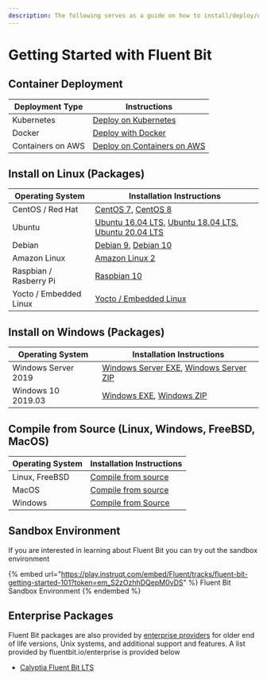 ```yaml
---
description: The following serves as a guide on how to install/deploy/upgrade Fluent Bit
---
```


# Getting Started with Fluent Bit

## Container Deployment

| Deployment Type   | Instructions                                       |
| ----------------- | -------------------------------------------------- |
| Kubernetes        | [Deploy on Kubernetes](kubernetes.md#installation) |
| Docker            | [Deploy with Docker](docker.md)                    |
| Containers on AWS | [Deploy on Containers on AWS](aws-container.md)    |

## Install on Linux (Packages)

| Operating System       | Installation Instructions                                                                                                                                                                               |
| ---------------------- | ------------------------------------------------------------------------------------------------------------------------------------------------------------------------------------------------------- |
| CentOS / Red Hat       | [CentOS 7](linux/redhat-centos.md#install-on-redhat-centos), [CentOS 8](linux/redhat-centos.md#install-on-redhat-centos)                                                                                |
| Ubuntu                 | [Ubuntu 16.04 LTS](linux/ubuntu.md#ubuntu-16-04-lts-xenial-xerus), [Ubuntu 18.04 LTS](linux/ubuntu.md#ubuntu-18-04-lts-bionic-beaver), [Ubuntu 20.04 LTS](linux/ubuntu.md#ubuntu-20-04-lts-focal-fossa) |
| Debian                 | [Debian 9](linux/debian.md#debian-9-stretch), [Debian 10](linux/debian.md#debian-10-buster)                                                                                                             |
| Amazon Linux           | [Amazon Linux 2](linux/amazon-linux.md#install-on-amazon-linux-2)                                                                                                                                       |
| Raspbian / Rasberry Pi | [Raspbian 10](linux/raspbian-raspberry-pi.md#raspbian-10-buster)                                                                                                                                        |
| Yocto / Embedded Linux | [Yocto / Embedded Linux](yocto-embedded-linux.md#fluent-bit-and-other-architectures)                                                                                                                    |

## Install on Windows (Packages)

| Operating System    | Installation Instructions                                                                                                    |
| ------------------- | ---------------------------------------------------------------------------------------------------------------------------- |
| Windows Server 2019 | [Windows Server EXE](windows.md#installing-from-exe-installer), [Windows Server ZIP](windows.md#installing-from-zip-archive) |
| Windows 10 2019.03  | [Windows EXE](windows.md#installing-from-exe-installer), [Windows ZIP](windows.md#installing-from-zip-archive)               |

## Compile from Source (Linux, Windows, FreeBSD, MacOS)

| Operating System | Installation Instructions                                   |
| ---------------- | ----------------------------------------------------------- |
| Linux, FreeBSD   | [Compile from source](sources/build-and-install.md)         |
| MacOS            | [Compile from source](macos.md#get-the-source-and-build-it) |
| Windows          | [Compile from Source](windows.md#compile-from-source)       |

## Sandbox Environment

If you are interested in learning about Fluent Bit you can try out the sandbox environment

{% embed url="https://play.instruqt.com/embed/Fluent/tracks/fluent-bit-getting-started-101?token=em_S2zOzhhDQepM0vDS" %}
Fluent Bit Sandbox Environment
{% endembed %}

## Enterprise Packages

Fluent Bit packages are also provided by [enterprise providers](https://fluentbit.io/enterprise) for older end of life versions, Unix systems, and additional support and features. A list provided by fluentbit.io/enterprise is provided below

* [Calyptia Fluent Bit LTS](https://www.calyptia.com/download)
